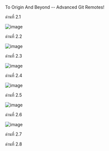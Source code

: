 
To Origin And Beyond -- Advanced Git Remotes!

ด่านที่ 2.1

![image](https://user-images.githubusercontent.com/92086229/146635869-4d9cbea7-c547-417a-906e-a8880d56421b.png)

ด่านที่ 2.2

![image](https://user-images.githubusercontent.com/92086229/146635913-1179286f-dca3-4996-93db-0a1bab463696.png)

ด่านที่ 2.3

![image](https://user-images.githubusercontent.com/92086229/146636074-4f4ff404-56e4-4dc0-acf9-573378371e4c.png)

ด่านที่ 2.4

![image](https://user-images.githubusercontent.com/92086229/146636107-a55e8cdb-3254-4d16-9f4d-4dfe82101bfc.png)

ด่านที่ 2.5

![image](https://user-images.githubusercontent.com/92086229/146636296-aaf2073f-b90a-4e0a-901b-51289a0a0bfc.png)

ด่านที่ 2.6

![image](https://user-images.githubusercontent.com/92086229/146636322-245075e9-7429-4cda-8344-f52eebc5f0cd.png)

ด่านที่ 2.7



ด่านที่ 2.8


